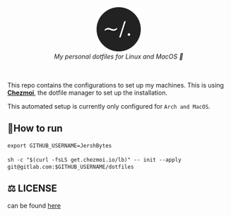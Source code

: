 <div align="center">
  <img src=".github/images/dotfiles.png" alt="Header" width="100" height="100"><br> 
    <i>My personal dotfiles for Linux and MacOS 🚀 </i>
 </div>
 <br>
 <br>


This repo contains the configurations to set up my machines. This is using [**Chezmoi**](https://www.chezmoi.io/), the dotfile manager to set up the installation.

This automated setup is currently only configured for `Arch and MacOS`.

## 🏃How to run

```shell
export GITHUB_USERNAME=JershBytes

sh -c "$(curl -fsLS get.chezmoi.io/lb)" -- init --apply git@gitlab.com:$GITHUB_USERNAME/dotfiles
```
## ⚖️ LICENSE
can be found [here](/LICENSE)
